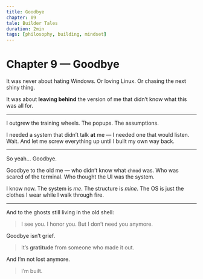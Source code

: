```yaml
---
title: Goodbye
chapter: 09
tale: Builder Tales
duration: 2min
tags: [philosophy, building, mindset]
---
```


# Chapter 9 — Goodbye

It was never about hating Windows.
Or loving Linux.
Or chasing the next shiny thing.

It was about **leaving behind** the version of me
that didn’t know what this was all for.

---

I outgrew the training wheels.
The popups.
The assumptions.

I needed a system that didn’t talk **at** me —
I needed one that would listen.
Wait.
And let me screw everything up
until I built my own way back.

---

So yeah…
Goodbye.

Goodbye to the old me —
who didn’t know what `chmod` was.
Who was scared of the terminal.
Who thought the UI was the system.

I know now.
The system is *me*.
The structure is *mine*.
The OS is just the clothes I wear while I walk through fire.

---

And to the ghosts still living in the old shell:

> I see you.
> I honor you.
> But I don’t need you anymore.

Goodbye isn’t grief.

> It’s **gratitude**
> from someone who made it out.

And I’m not lost anymore.

> I’m built.
